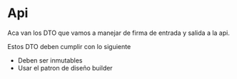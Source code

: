 # Api

Aca van los DTO que vamos a manejar de firma de entrada 
y salida a la api.

Estos DTO deben cumplir con lo siguiente
- Deben ser inmutables
- Usar el patron de diseño builder